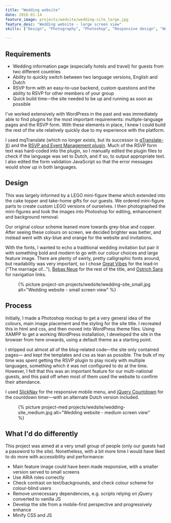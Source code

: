 ```yaml
---
title: "Wedding website"
date: 2016-01-14
feature_image: projects/wedsite/wedding-site_large.jpg
feature_desc: "Wedding website - large screen view"
skills: ["Design", "Photography", "Photoshop", "Responsive design", "WordPress custom template and plugin modification"]

---
```

## Requirements

- Wedding information page (especially hotels and travel) for guests from two different countries
- Ability to quickly switch between two language versions, English and Dutch
- RSVP form with an easy-to-use backend, custom questions and the ability to RSVP for other members of your group
- Quick build time&mdash;the site needed to be up and running as soon as possible

I've worked extensively with WordPress in the past and was immediately able to find plugins for the most important requirements: multiple-language pages and the RSVP form. With these elements in place, I knew I could build the rest of the site relatively quickly due to my experience with the platform.

I used mqTranslate (which no longer exists, but its successor is [qTranslate-X](https://wordpress.org/plugins/qtranslate-x/)) and the [RSVP and Event Management plugin](https://wordpress.org/plugins/rsvp/). Much of the RSVP form text was hard-coded into the plugin, so I manually edited the plugin files to check if the language was set to Dutch, and if so, to output appropriate text. I also edited the form validation JavaScript so that the error messages would show up in both languages.

## Design

This was largely informed by a LEGO mini-figure theme which extended into the cake topper and take-home gifts for our guests. We ordered mini-figure parts to create custom LEGO versions of ourselves. I then photographed the mini-figures and took the images into Photoshop for editing, enhancement and background removal.

Our original colour scheme leaned more towards grey-blue and copper. After seeing these colours on screen, we decided brighter was better, and instead went with sky-blue and orange for the website and invitations.

With the fonts, I wanted to echo a traditional wedding invitation but pair it with something bold and modern to go with our colour choices and large feature image. There are plenty of swirly, pretty calligraphic fonts around, but readability was very important, so I chose [Great Vibes](https://www.google.com/fonts/specimen/Great+Vibes) for the lead-in ("The marriage of..."), [Bebas Neue](https://www.fontsquirrel.com/fonts/bebas-NEUE) for the rest of the title, and [Ostrich Sans](https://www.fontsquirrel.com/fonts/ostrich-sans) for navigation links.


<figure class="project__img project__img--sm">
  {% picture project-sm projects/wedsite/wedding-site_small.jpg alt="Wedding website - small screen view" %}
</figure>

## Process

Initially, I made a Photoshop mockup to get a very general idea of the colours, main image placement and the styling for the site title. I recreated this in html and css, and then moved into WordPress theme files. Using XAMPP to get a working WordPress installation, I developed the site in the browser from here onwards, using a default theme as a starting point.

I stripped out almost all of the blog-related code&mdash;the site only contained pages&mdash; and kept the templates and css as lean as possible. The bulk of my time was spent getting the RSVP plugin to play nicely with multiple languages, something which it was not configured to do at the time. However, I felt that this was an important feature for our multi-national guests, and this paid off when most of them used the website to confirm their attendance.

I used [SlickNav](http://slicknav.com/) for the responsive mobile menu, and [jQuery Countdown](http://keith-wood.name/countdown.html) for the countdown timer&mdash;with an alternate Dutch version included.

<figure class="project__img project__img--med">
  {% picture project-med projects/wedsite/wedding-site_medium.jpg alt="Wedding website - medium screen view" %}
</figure>

## What I'd do differently

This project was aimed at a very small group of people (only our guests had a password to the site). Nonetheless, with a bit more time I would have liked to do more with accessibility and performance:

- Main feature image could have been made responsive, with a smaller version served to small screens
- Use ARIA roles correctly
- Check contrast on text/backgrounds, and check colour scheme for colour-blind users
- Remove unnecessary dependencies, e.g. scripts relying on jQuery converted to vanilla JS
- Develop the site from a mobile-first perspective and progressively enhance
- Minify CSS and JS
